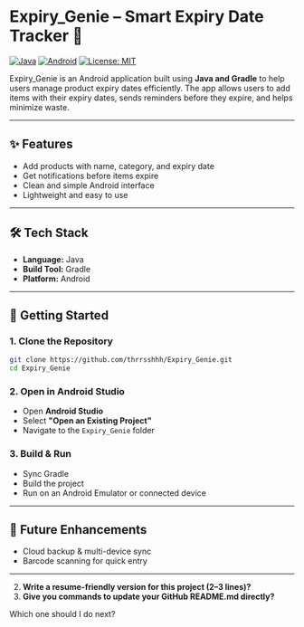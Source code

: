 
# Expiry_Genie – Smart Expiry Date Tracker 📅

[![Java](https://img.shields.io/badge/Java-100%25-orange)]()
[![Android](https://img.shields.io/badge/Platform-Android-green)]()
[![License: MIT](https://img.shields.io/badge/License-MIT-yellow.svg)]()

Expiry_Genie is an Android application built using **Java and Gradle** to help users manage product expiry dates efficiently. The app allows users to add items with their expiry dates, sends reminders before they expire, and helps minimize waste.

---

## ✨ Features
- Add products with name, category, and expiry date
- Get notifications before items expire
- Clean and simple Android interface
- Lightweight and easy to use

---

## 🛠 Tech Stack
- **Language:** Java
- **Build Tool:** Gradle
- **Platform:** Android

---

## 🚀 Getting Started

### 1. Clone the Repository
```bash
git clone https://github.com/thrrsshhh/Expiry_Genie.git
cd Expiry_Genie
````

### 2. Open in Android Studio

* Open **Android Studio**
* Select **"Open an Existing Project"**
* Navigate to the `Expiry_Genie` folder

### 3. Build & Run

* Sync Gradle
* Build the project
* Run on an Android Emulator or connected device

---

## 🌱 Future Enhancements

* Cloud backup & multi-device sync
* Barcode scanning for quick entry

---
2. **Write a resume-friendly version for this project (2–3 lines)?**  
3. **Give you commands to update your GitHub README.md directly?**

Which one should I do next?
```
